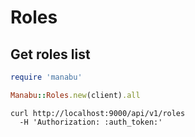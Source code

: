 # Roles

## Get roles list

```ruby
require 'manabu'

Manabu::Roles.new(client).all
```

```shell
curl http://localhost:9000/api/v1/roles
  -H 'Authorization: :auth_token:'
```
